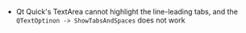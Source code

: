* Qt Quick's TextArea cannot highlight the line-leading tabs, and the `QTextOptinon -> ShowTabsAndSpaces` does not work